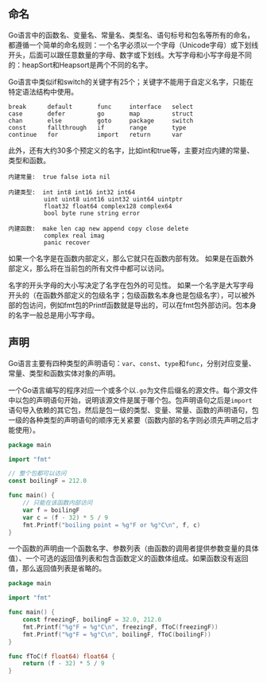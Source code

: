 
## 命名

Go语言中的函数名、变量名、常量名、类型名、语句标号和包名等所有的命名，都遵循一个简单的命名规则：一个名字必须以一个字母（Unicode字母）或下划线开头，后面可以跟任意数量的字母、数字或下划线。大写字母和小写字母是不同的：heapSort和Heapsort是两个不同的名字。

Go语言中类似if和switch的关键字有25个；关键字不能用于自定义名字，只能在特定语法结构中使用。

```
break      default       func     interface   select
case       defer         go       map         struct
chan       else          goto     package     switch
const      fallthrough   if       range       type
continue   for           import   return      var
```


此外，还有大约30多个预定义的名字，比如int和true等，主要对应内建的常量、类型和函数。

```
内建常量:  true false iota nil

内建类型:  int int8 int16 int32 int64
          uint uint8 uint16 uint32 uint64 uintptr
          float32 float64 complex128 complex64
          bool byte rune string error

内建函数:  make len cap new append copy close delete
          complex real imag
          panic recover
```

如果一个名字是在函数内部定义，那么它就只在函数内部有效。
如果是在函数外部定义，那么将在当前包的所有文件中都可以访问。

名字的开头字母的大小写决定了名字在包外的可见性。
如果一个名字是大写字母开头的（在函数外部定义的包级名字；包级函数名本身也是包级名字），可以被外部的包访问，例如fmt包的Printf函数就是导出的，可以在fmt包外部访问。包本身的名字一般总是用小写字母。


## 声明

Go语言主要有四种类型的声明语句：`var`、`const`、`type`和`func`，分别对应变量、常量、类型和函数实体对象的声明。

一个Go语言编写的程序对应一个或多个以`.go`为文件后缀名的源文件。每个源文件中以包的声明语句开始，说明该源文件是属于哪个包。包声明语句之后是`import`语句导入依赖的其它包，然后是包一级的类型、变量、常量、函数的声明语句，包一级的各种类型的声明语句的顺序无关紧要（函数内部的名字则必须先声明之后才能使用）。


```go
package main

import "fmt"

// 整个包都可以访问
const boilingF = 212.0

func main() {
	// 只能在该函数内部访问
    var f = boilingF
    var c = (f - 32) * 5 / 9
    fmt.Printf("boiling point = %g°F or %g°C\n", f, c)
}
```


一个函数的声明由一个函数名字、参数列表（由函数的调用者提供参数变量的具体值）、一个可选的返回值列表和包含函数定义的函数体组成。如果函数没有返回值，那么返回值列表是省略的。

```go
package main

import "fmt"

func main() {
    const freezingF, boilingF = 32.0, 212.0
    fmt.Printf("%g°F = %g°C\n", freezingF, fToC(freezingF))
    fmt.Printf("%g°F = %g°C\n", boilingF, fToC(boilingF))
}

func fToC(f float64) float64 {
    return (f - 32) * 5 / 9
}
```